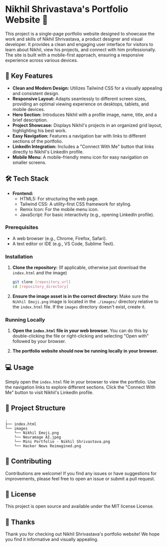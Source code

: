 # Nikhil Shrivastava's Portfolio Website 🚀

This project is a single-page portfolio website designed to showcase the work and skills of Nikhil Shrivastava, a product designer and visual developer. It provides a clean and engaging user interface for visitors to learn about Nikhil, view his projects, and connect with him professionally. The site is built with a mobile-first approach, ensuring a responsive experience across various devices.

## 🚀 Key Features

*   **Clean and Modern Design:** Utilizes Tailwind CSS for a visually appealing and consistent design.
*   **Responsive Layout:** Adapts seamlessly to different screen sizes, providing an optimal viewing experience on desktops, tablets, and mobile devices.
*   **Hero Section:** Introduces Nikhil with a profile image, name, title, and a brief description.
*   **Project Showcase:** Displays Nikhil's projects in an organized grid layout, highlighting his best work.
*   **Easy Navigation:** Features a navigation bar with links to different sections of the portfolio.
*   **LinkedIn Integration:** Includes a "Connect With Me" button that links directly to Nikhil's LinkedIn profile.
*   **Mobile Menu:** A mobile-friendly menu icon for easy navigation on smaller screens.

## 🛠️ Tech Stack

*   **Frontend:**
    *   HTML5: For structuring the web page.
    *   Tailwind CSS: A utility-first CSS framework for styling.
    *   Remix Icon: For the mobile menu icon.
    *   JavaScript: For basic interactivity (e.g., opening LinkedIn profile).

### Prerequisites

*   A web browser (e.g., Chrome, Firefox, Safari).
*   A text editor or IDE (e.g., VS Code, Sublime Text).

### Installation

1.  **Clone the repository:** (If applicable, otherwise just download the `index.html` and the image)
    ```bash
    git clone [repository_url]
    cd [repository_directory]
    ```

2.  **Ensure the image asset is in the correct directory:**
    Make sure the `Nikhil Emoji.png` image is located in the `./images/` directory relative to the `index.html` file.  If the `images` directory doesn't exist, create it.

### Running Locally

1.  **Open the `index.html` file in your web browser.**  You can do this by double-clicking the file or right-clicking and selecting "Open with" followed by your browser.

2.  **The portfolio website should now be running locally in your browser.**

## 💻 Usage

Simply open the `index.html` file in your browser to view the portfolio. Use the navigation links to explore different sections. Click the "Connect With Me" button to visit Nikhil's LinkedIn profile.

## 📂 Project Structure

```
.
├── index.html
└── images
    └── Nikhil Emoji.png
    └── Neuramage AI.jpeg
    └── Mini Portfolio - Nikhil Shrivastava.png
    └── Hacker News Reimagined.png
```

## 🤝 Contributing

Contributions are welcome! If you find any issues or have suggestions for improvements, please feel free to open an issue or submit a pull request.

## 📝 License

This project is open source and available under the MIT license License.

## 💖 Thanks

Thank you for checking out Nikhil Shrivastava's portfolio website! We hope you find it informative and visually appealing.
